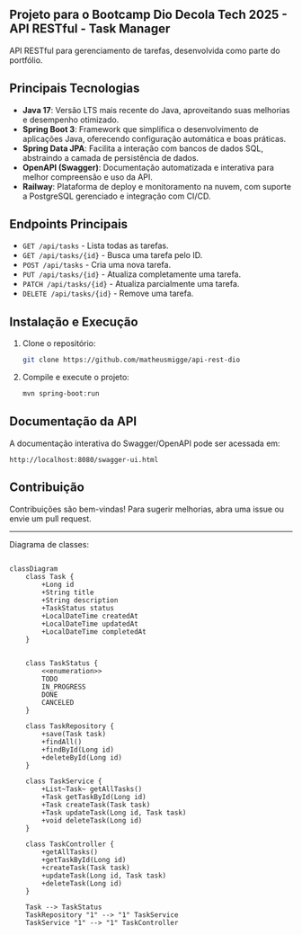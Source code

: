## Projeto para o Bootcamp Dio Decola Tech 2025 - API RESTful - Task Manager
API RESTful para gerenciamento de tarefas, desenvolvida como parte do portfólio.

## Principais Tecnologias

- **Java 17**: Versão LTS mais recente do Java, aproveitando suas melhorias e desempenho otimizado.
- **Spring Boot 3**: Framework que simplifica o desenvolvimento de aplicações Java, oferecendo configuração automática e boas práticas.
- **Spring Data JPA**: Facilita a interação com bancos de dados SQL, abstraindo a camada de persistência de dados.
- **OpenAPI (Swagger)**: Documentação automatizada e interativa para melhor compreensão e uso da API.
- **Railway**: Plataforma de deploy e monitoramento na nuvem, com suporte a PostgreSQL gerenciado e integração com CI/CD.

## Endpoints Principais

- `GET /api/tasks` - Lista todas as tarefas.
- `GET /api/tasks/{id}` - Busca uma tarefa pelo ID.
- `POST /api/tasks` - Cria uma nova tarefa.
- `PUT /api/tasks/{id}` - Atualiza completamente uma tarefa.
- `PATCH /api/tasks/{id}` - Atualiza parcialmente uma tarefa.
- `DELETE /api/tasks/{id}` - Remove uma tarefa.

## Instalação e Execução

1. Clone o repositório:
   ```bash
   git clone https://github.com/matheusmigge/api-rest-dio
   ```
2. Compile e execute o projeto:
   ```bash
   mvn spring-boot:run
   ```

## Documentação da API

A documentação interativa do Swagger/OpenAPI pode ser acessada em:
```
http://localhost:8080/swagger-ui.html
```

## Contribuição

Contribuições são bem-vindas! Para sugerir melhorias, abra uma issue ou envie um pull request.

---

Diagrama de classes:

```mermaid

classDiagram
    class Task {
        +Long id
        +String title
        +String description
        +TaskStatus status
        +LocalDateTime createdAt
        +LocalDateTime updatedAt
        +LocalDateTime completedAt
    }


    class TaskStatus {
        <<enumeration>>
        TODO
        IN_PROGRESS
        DONE
        CANCELED
    }

    class TaskRepository {
        +save(Task task)
        +findAll()
        +findById(Long id)
        +deleteById(Long id)
    }

    class TaskService {
        +List~Task~ getAllTasks()
        +Task getTaskById(Long id)
        +Task createTask(Task task)
        +Task updateTask(Long id, Task task)
        +void deleteTask(Long id)
    }

    class TaskController {
        +getAllTasks()
        +getTaskById(Long id)
        +createTask(Task task)
        +updateTask(Long id, Task task)
        +deleteTask(Long id)
    }

    Task --> TaskStatus
    TaskRepository "1" --> "1" TaskService
    TaskService "1" --> "1" TaskController


```
